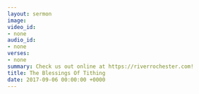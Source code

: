```yaml
---
layout: sermon
image: 
video_id:
- none
audio_id:
- none
verses:
- none
summary: Check us out online at https://riverrochester.com!
title: The Blessings Of Tithing
date: 2017-09-06 00:00:00 +0000
---
```

